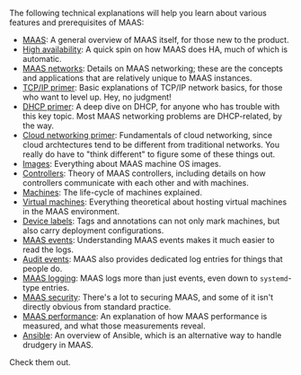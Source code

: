 <!-- "Explanation" -->

The following technical explanations will help you learn about various features and prerequisites of MAAS:

- [MAAS](/t/-/6678): A general overview of MAAS itself, for those new to the product.
- [High availability](/t/-/6992): A quick spin on how MAAS does HA, much of which is automatic.
- [MAAS networks](/t/-/5084): Details on MAAS networking; these are the concepts and applications that are relatively unique to MAAS instances.
- [TCP/IP primer](/t/-/6683): Basic explanations of TCP/IP network basics, for those who want to level up. Hey, no judgment!
- [DHCP primer](/t/-/6682): A deep dive on DHCP, for anyone who has trouble with this key topic.  Most MAAS networking problems are DHCP-related, by the way.
- [Cloud networking primer](/t/-/6684): Fundamentals of cloud networking, since cloud archtectures tend to be different from traditional networks.  You really do have to "think different" to figure some of these things out.
- [Images](/t/-/6685): Everything about MAAS machine OS images.
- [Controllers](/t/-/6690): Theory of MAAS controllers, including details on how controllers communicate with each other and with machines.
- [Machines](/t/-/6695): The life-cycle of machines explained.
- [Virtual machines](/t/-/6704): Everything theoretical about hosting virtual machines in the MAAS environment.
- [Device labels](/t/-/6709): Tags and annotations can not only mark machines, but also carry deployment configurations.
- [MAAS events](/t/-/6510): Understanding MAAS events makes it much easier to read the logs.
- [Audit events](/t/-/6372): MAAS also provides dedicated log entries for things that people do.
- [MAAS logging](/t/-/5240): MAAS logs more than just events, even down to `systemd`-type entries.
- [MAAS security](/t/-/6719): There's a lot to securing MAAS, and some of it isn't directly obvious from standard practice.
- [MAAS performance](/t/-/6178): An explanation of how MAAS performance is measured, and what those measurements reveal.
- [Ansible](/t/-/6888): An overview of Ansible, which is an alternative way to handle drudgery in MAAS.

Check them out.
